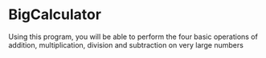 # BigCalculator
Using this program, you will be able to perform the four basic operations of addition, multiplication, division and subtraction on very large numbers
